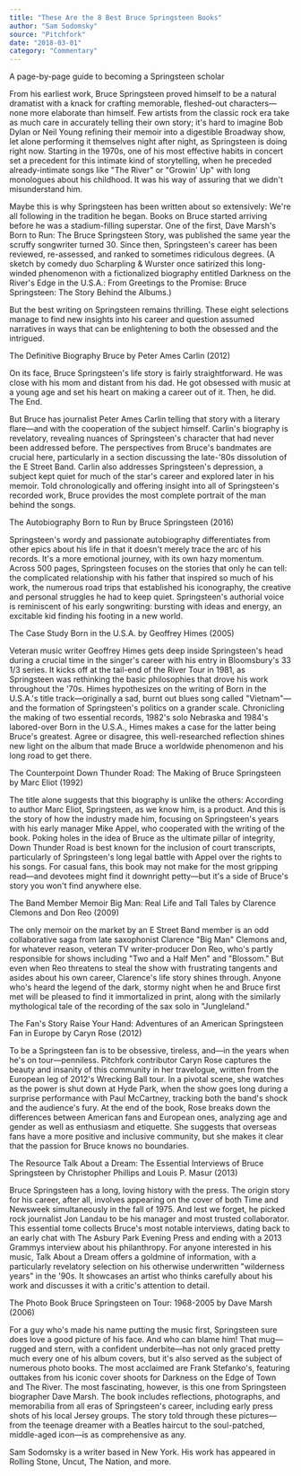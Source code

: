 ```yaml
---
title: "These Are the 8 Best Bruce Springsteen Books"
author: "Sam Sodomsky"
source: "Pitchfork"
date: "2018-03-01"
category: "Commentary"
---
```


A page-by-page guide to becoming a Springsteen scholar

From his earliest work, Bruce Springsteen proved himself to be a natural dramatist with a knack for crafting memorable, fleshed-out characters—none more elaborate than himself. Few artists from the classic rock era take as much care in accurately telling their own story; it's hard to imagine Bob Dylan or Neil Young refining their memoir into a digestible Broadway show, let alone performing it themselves night after night, as Springsteen is doing right now. Starting in the 1970s, one of his most effective habits in concert set a precedent for this intimate kind of storytelling, when he preceded already-intimate songs like "The River" or "Growin' Up" with long monologues about his childhood. It was his way of assuring that we didn't misunderstand him.

Maybe this is why Springsteen has been written about so extensively: We're all following in the tradition he began. Books on Bruce started arriving before he was a stadium-filling superstar. One of the first, Dave Marsh's Born to Run: The Bruce Springsteen Story, was published the same year the scruffy songwriter turned 30. Since then, Springsteen's career has been reviewed, re-assessed, and ranked to sometimes ridiculous degrees. (A sketch by comedy duo Scharpling & Wurster once satirized this long-winded phenomenon with a fictionalized biography entitled Darkness on the River's Edge in the U.S.A.: From Greetings to the Promise: Bruce Springsteen: The Story Behind the Albums.)

But the best writing on Springsteen remains thrilling. These eight selections manage to find new insights into his career and question assumed narratives in ways that can be enlightening to both the obsessed and the intrigued.

The Definitive Biography Bruce by Peter Ames Carlin (2012)

On its face, Bruce Springsteen's life story is fairly straightforward. He was close with his mom and distant from his dad. He got obsessed with music at a young age and set his heart on making a career out of it. Then, he did. The End.

But Bruce has journalist Peter Ames Carlin telling that story with a literary flare—and with the cooperation of the subject himself. Carlin's biography is revelatory, revealing nuances of Springsteen's character that had never been addressed before. The perspectives from Bruce's bandmates are crucial here, particularly in a section discussing the late-'80s dissolution of the E Street Band. Carlin also addresses Springsteen's depression, a subject kept quiet for much of the star's career and explored later in his memoir. Told chronologically and offering insight into all of Springsteen's recorded work, Bruce provides the most complete portrait of the man behind the songs.

The Autobiography Born to Run by Bruce Springsteen (2016)

Springsteen's wordy and passionate autobiography differentiates from other epics about his life in that it doesn't merely trace the arc of his records. It's a more emotional journey, with its own hazy momentum. Across 500 pages, Springsteen focuses on the stories that only he can tell: the complicated relationship with his father that inspired so much of his work, the numerous road trips that established his iconography, the creative and personal struggles he had to keep quiet. Springsteen's authorial voice is reminiscent of his early songwriting: bursting with ideas and energy, an excitable kid finding his footing in a new world.

The Case Study Born in the U.S.A. by Geoffrey Himes (2005)

Veteran music writer Geoffrey Himes gets deep inside Springsteen's head during a crucial time in the singer's career with his entry in Bloomsbury's 33 1/3 series. It kicks off at the tail-end of the River Tour in 1981, as Springsteen was rethinking the basic philosophies that drove his work throughout the '70s. Himes hypothesizes on the writing of Born in the U.S.A.'s title track—originally a sad, burnt out blues song called "Vietnam"—and the formation of Springsteen's politics on a grander scale. Chronicling the making of two essential records, 1982's solo Nebraska and 1984's labored-over Born in the U.S.A., Himes makes a case for the latter being Bruce's greatest. Agree or disagree, this well-researched reflection shines new light on the album that made Bruce a worldwide phenomenon and his long road to get there.

The Counterpoint Down Thunder Road: The Making of Bruce Springsteen by Marc Eliot (1992)

The title alone suggests that this biography is unlike the others: According to author Marc Eliot, Springsteen, as we know him, is a product. And this is the story of how the industry made him, focusing on Springsteen's years with his early manager Mike Appel, who cooperated with the writing of the book. Poking holes in the idea of Bruce as the ultimate pillar of integrity, Down Thunder Road is best known for the inclusion of court transcripts, particularly of Springsteen's long legal battle with Appel over the rights to his songs. For casual fans, this book may not make for the most gripping read—and devotees might find it downright petty—but it's a side of Bruce's story you won't find anywhere else.

The Band Member Memoir Big Man: Real Life and Tall Tales by Clarence Clemons and Don Reo (2009)

The only memoir on the market by an E Street Band member is an odd collaborative saga from late saxophonist Clarence "Big Man" Clemons and, for whatever reason, veteran TV writer-producer Don Reo, who's partly responsible for shows including "Two and a Half Men" and "Blossom." But even when Reo threatens to steal the show with frustrating tangents and asides about his own career, Clarence's life story shines through. Anyone who's heard the legend of the dark, stormy night when he and Bruce first met will be pleased to find it immortalized in print, along with the similarly mythological tale of the recording of the sax solo in "Jungleland."

The Fan's Story Raise Your Hand: Adventures of an American Springsteen Fan in Europe by Caryn Rose (2012)

To be a Springsteen fan is to be obsessive, tireless, and—in the years when he's on tour—penniless. Pitchfork contributor Caryn Rose captures the beauty and insanity of this community in her travelogue, written from the European leg of 2012's Wrecking Ball tour. In a pivotal scene, she watches as the power is shut down at Hyde Park, when the show goes long during a surprise performance with Paul McCartney, tracking both the band's shock and the audience's fury. At the end of the book, Rose breaks down the differences between American fans and European ones, analyzing age and gender as well as enthusiasm and etiquette. She suggests that overseas fans have a more positive and inclusive community, but she makes it clear that the passion for Bruce knows no boundaries.

The Resource Talk About a Dream: The Essential Interviews of Bruce Springsteen by Christopher Phillips and Louis P. Masur (2013)

Bruce Springsteen has a long, loving history with the press. The origin story for his career, after all, involves appearing on the cover of both Time and Newsweek simultaneously in the fall of 1975. And lest we forget, he picked rock journalist Jon Landau to be his manager and most trusted collaborator. This essential tome collects Bruce's most notable interviews, dating back to an early chat with The Asbury Park Evening Press and ending with a 2013 Grammys interview about his philanthropy. For anyone interested in his music, Talk About a Dream offers a goldmine of information, with a particularly revelatory selection on his otherwise underwritten "wilderness years" in the '90s. It showcases an artist who thinks carefully about his work and discusses it with a critic's attention to detail.

The Photo Book Bruce Springsteen on Tour: 1968-2005 by Dave Marsh (2006)

For a guy who's made his name putting the music first, Springsteen sure does love a good picture of his face. And who can blame him! That mug—rugged and stern, with a confident underbite—has not only graced pretty much every one of his album covers, but it's also served as the subject of numerous photo books. The most acclaimed are Frank Stefanko's, featuring outtakes from his iconic cover shoots for Darkness on the Edge of Town and The River. The most fascinating, however, is this one from Springsteen biographer Dave Marsh. The book includes reflections, photographs, and memorabilia from all eras of Springsteen's career, including early press shots of his local Jersey groups. The story told through these pictures—from the teenage dreamer with a Beatles haircut to the soul-patched, middle-aged icon—is as comprehensive as any.

Sam Sodomsky is a writer based in New York. His work has appeared in Rolling Stone, Uncut, The Nation, and more.
